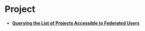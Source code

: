 # Project<a name="en-us_topic_0057845643"></a>

-   **[Querying the List of Projects Accessible to Federated Users](querying-the-list-of-projects-accessible-to-federated-users.md)**  


